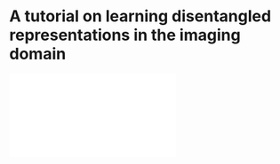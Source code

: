 # A tutorial on learning disentangled representations in the imaging domain

![applications](./assets/applications.pdf)

